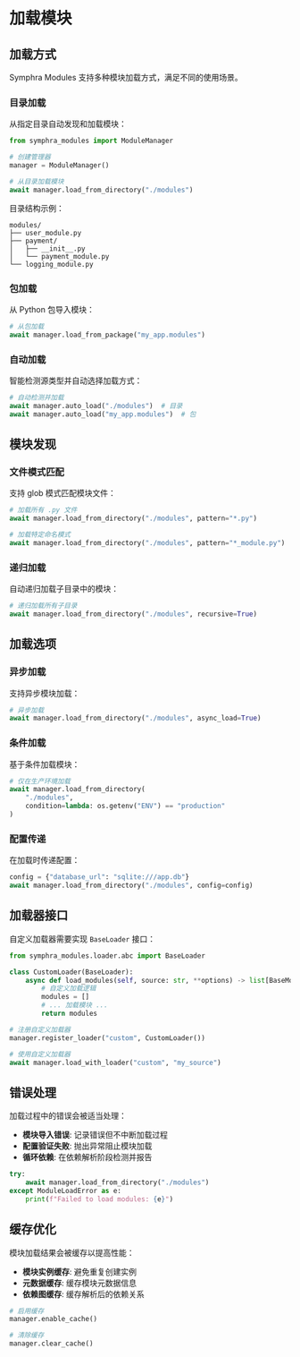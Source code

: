 # 加载模块

## 加载方式

Symphra Modules 支持多种模块加载方式，满足不同的使用场景。

### 目录加载

从指定目录自动发现和加载模块：

```python
from symphra_modules import ModuleManager

# 创建管理器
manager = ModuleManager()

# 从目录加载模块
await manager.load_from_directory("./modules")
```

目录结构示例：

```
modules/
├── user_module.py
├── payment/
│   ├── __init__.py
│   └── payment_module.py
└── logging_module.py
```

### 包加载

从 Python 包导入模块：

```python
# 从包加载
await manager.load_from_package("my_app.modules")
```

### 自动加载

智能检测源类型并自动选择加载方式：

```python
# 自动检测并加载
await manager.auto_load("./modules")  # 目录
await manager.auto_load("my_app.modules")  # 包
```

## 模块发现

### 文件模式匹配

支持 glob 模式匹配模块文件：

```python
# 加载所有 .py 文件
await manager.load_from_directory("./modules", pattern="*.py")

# 加载特定命名模式
await manager.load_from_directory("./modules", pattern="*_module.py")
```

### 递归加载

自动递归加载子目录中的模块：

```python
# 递归加载所有子目录
await manager.load_from_directory("./modules", recursive=True)
```

## 加载选项

### 异步加载

支持异步模块加载：

```python
# 异步加载
await manager.load_from_directory("./modules", async_load=True)
```

### 条件加载

基于条件加载模块：

```python
# 仅在生产环境加载
await manager.load_from_directory(
    "./modules",
    condition=lambda: os.getenv("ENV") == "production"
)
```

### 配置传递

在加载时传递配置：

```python
config = {"database_url": "sqlite:///app.db"}
await manager.load_from_directory("./modules", config=config)
```

## 加载器接口

自定义加载器需要实现 `BaseLoader` 接口：

```python
from symphra_modules.loader.abc import BaseLoader

class CustomLoader(BaseLoader):
    async def load_modules(self, source: str, **options) -> list[BaseModule]:
        # 自定义加载逻辑
        modules = []
        # ... 加载模块 ...
        return modules

# 注册自定义加载器
manager.register_loader("custom", CustomLoader())

# 使用自定义加载器
await manager.load_with_loader("custom", "my_source")
```

## 错误处理

加载过程中的错误会被适当处理：

- **模块导入错误**: 记录错误但不中断加载过程
- **配置验证失败**: 抛出异常阻止模块加载
- **循环依赖**: 在依赖解析阶段检测并报告

```python
try:
    await manager.load_from_directory("./modules")
except ModuleLoadError as e:
    print(f"Failed to load modules: {e}")
```

## 缓存优化

模块加载结果会被缓存以提高性能：

- **模块实例缓存**: 避免重复创建实例
- **元数据缓存**: 缓存模块元数据信息
- **依赖图缓存**: 缓存解析后的依赖关系

```python
# 启用缓存
manager.enable_cache()

# 清除缓存
manager.clear_cache()
```